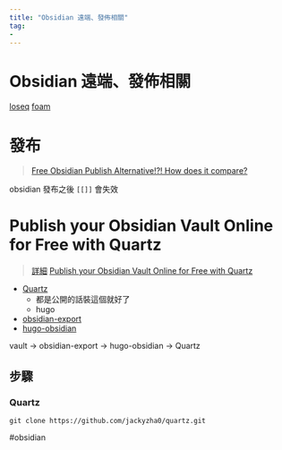 ```yaml
---
title: "Obsidian 遠端、發佈相關"
tag: 
- 
---
```


# Obsidian 遠端、發佈相關
[loseq](https://logseq.com/)
[foam](https://foambubble.github.io/)


# 發布
>[Free Obsidian Publish Alternative!?! How does it compare?](https://youtu.be/PZ7r3Agdk8M)

obsidian 發布之後 `[[]]` 會失效


# Publish your Obsidian Vault Online for Free with Quartz
>[詳細](https://bra　ndonkboswell.com/blog/Publishing-your-Obsidian-Vault-Online-with-Quartz/)
>[Publish your Obsidian Vault Online for Free with Quartz](https://youtu.be/ITiiuBNVue0)

- [Quartz](https://github.com/jackyzha0/quartz)
	- 都是公開的話裝這個就好了
	- hugo
- [obsidian-export](https://github.com/zoni/obsidian-export)
- [hugo-obsidian](https://github.com/jackyzha0/hugo-obsidian)

vault -> obsidian-export -> hugo-obsidian -> Quartz
## 步驟
### Quartz
```shell
git clone https://github.com/jackyzha0/quartz.git
```


#obsidian 